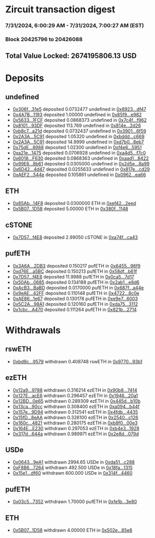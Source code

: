 # Zircuit transaction digest
### 7/31/2024, 6:00:29 AM - 7/31/2024, 7:00:27 AM (EST)
### Block 20425796 to 20426088

## Total Value Locked: 2674195806.13 USD

# Deposits
## undefined
- [0x306f...31e5](https://etherscan.io/address/0x306fbE3f07A8033D3189ecdD78437F4CFBaf31e5) deposited 0.0732477 undefined in [0x8923...df47](https://etherscan.io/tx/0x306fbE3f07A8033D3189ecdD78437F4CFBaf31e5)
- [0x4A7B...1193](https://etherscan.io/address/0x4A7B6032AACabAa953E0cE9C4753321a635a1193) deposited 1.00000 undefined in [0x85f9...e982](https://etherscan.io/tx/0x4A7B6032AACabAa953E0cE9C4753321a635a1193)
- [0x5633...1FCF](https://etherscan.io/address/0x563386AD5ECE7D76261B9bb88039f02C77Ba1FCF) deposited 0.0868373 undefined in [0x7c4f...f962](https://etherscan.io/tx/0x563386AD5ECE7D76261B9bb88039f02C77Ba1FCF)
- [0x8101...93DF](https://etherscan.io/address/0x8101D60D80fa9F0b03E29863015bA46cc85993DF) deposited 113.769 undefined in [0x814e...2d26](https://etherscan.io/tx/0x8101D60D80fa9F0b03E29863015bA46cc85993DF)
- [0xb8c7...a21d](https://etherscan.io/address/0xb8c722dc6622113209439c0cbF66848084e2a21d) deposited 0.0732437 undefined in [0x3901...6f59](https://etherscan.io/tx/0xb8c722dc6622113209439c0cbF66848084e2a21d)
- [0x2A3A...5C91](https://etherscan.io/address/0x2A3A02DDaFC82F687849A19805f4Fe2Ae47B5C91) deposited 1.05320 undefined in [0xbddd...c669](https://etherscan.io/tx/0x2A3A02DDaFC82F687849A19805f4Fe2Ae47B5C91)
- [0x2A3A...5C91](https://etherscan.io/address/0x2A3A02DDaFC82F687849A19805f4Fe2Ae47B5C91) deposited 14.9999 undefined in [0xd7b0...8eb7](https://etherscan.io/tx/0x2A3A02DDaFC82F687849A19805f4Fe2Ae47B5C91)
- [0x75dE...8988](https://etherscan.io/address/0x75dEDbB728234A164D5c1623964622EA12328988) deposited 1.02300 undefined in [0xf4e6...5951](https://etherscan.io/tx/0x75dEDbB728234A164D5c1623964622EA12328988)
- [0xa21e...1475](https://etherscan.io/address/0xa21e964D7cC3F1A46FC4B9c474fa4087CE0b1475) deposited 0.0706928 undefined in [0xa4d5...f7c0](https://etherscan.io/tx/0xa21e964D7cC3F1A46FC4B9c474fa4087CE0b1475)
- [0x6018...F630](https://etherscan.io/address/0x601862a27BBac63B4f40BE9fda5a329d78a2F630) deposited 0.0868363 undefined in [0xaad1...8422](https://etherscan.io/tx/0x601862a27BBac63B4f40BE9fda5a329d78a2F630)
- [0x99E6...8b61](https://etherscan.io/address/0x99E6FCB06037F706aEc328590B787b6Ae2a68b61) deposited 0.0305000 undefined in [0x2d5e...8a99](https://etherscan.io/tx/0x99E6FCB06037F706aEc328590B787b6Ae2a68b61)
- [0x6D42...4d47](https://etherscan.io/address/0x6D42Be1820945F88B2439152Fb8f4ef32CeF4d47) deposited 0.0255633 undefined in [0x817e...cd29](https://etherscan.io/tx/0x6D42Be1820945F88B2439152Fb8f4ef32CeF4d47)
- [0xAEF2...544e](https://etherscan.io/address/0xAEF297e81037cDB1d41e6d541364506E8bA9544e) deposited 0.105861 undefined in [0x0962...ea66](https://etherscan.io/tx/0xAEF297e81037cDB1d41e6d541364506E8bA9544e)
## ETH
- [0x85Ab...14F8](https://etherscan.io/address/0x85AbE7Cf51cD374bDcC4a02FD2BAceEA6A3914F8) deposited 0.0300000 ETH in [0xef42...2eed](https://etherscan.io/tx/0x85AbE7Cf51cD374bDcC4a02FD2BAceEA6A3914F8)
- [0x5B07...1D58](https://etherscan.io/address/0x5B0744c7A7199089950b3eCc68189112C7851D58) deposited 5.00000 ETH in [0x380f...1148](https://etherscan.io/tx/0x5B0744c7A7199089950b3eCc68189112C7851D58)
## cSTONE
- [0x7D57...f4E8](https://etherscan.io/address/0x7D57B8B8A731Cc1fc1E661842790e1864d5Cf4E8) deposited 2.99050 cSTONE in [0xa74f...ca43](https://etherscan.io/tx/0x7D57B8B8A731Cc1fc1E661842790e1864d5Cf4E8)
## pufETH
- [0x3A6A...2DB3](https://etherscan.io/address/0x3A6A70c8EB2082de3F8Ce0D6DcED7592179f2DB3) deposited 0.150217 pufETH in [0x6455...96f9](https://etherscan.io/tx/0x3A6A70c8EB2082de3F8Ce0D6DcED7592179f2DB3)
- [0xd76E...a5BC](https://etherscan.io/address/0xd76E94168f4D3D2B2357eCC158c197F9bC62a5BC) deposited 0.150213 pufETH in [0x58df...b61f](https://etherscan.io/tx/0xd76E94168f4D3D2B2357eCC158c197F9bC62a5BC)
- [0x7D57...f4E8](https://etherscan.io/address/0x7D57B8B8A731Cc1fc1E661842790e1864d5Cf4E8) deposited 11.9988 pufETH in [0x0ca5...7d17](https://etherscan.io/tx/0x7D57B8B8A731Cc1fc1E661842790e1864d5Cf4E8)
- [0x50Ab...0685](https://etherscan.io/address/0x50Ab39962D71F9808CbD96F7c222635191110685) deposited 0.134188 pufETH in [0x2ab1...e8d6](https://etherscan.io/tx/0x50Ab39962D71F9808CbD96F7c222635191110685)
- [0xAcB3...BaBD](https://etherscan.io/address/0xAcB36064C985B00D40c0Bd6C7353fad3286BBaBD) deposited 0.0170000 pufETH in [0x687f...a44e](https://etherscan.io/tx/0xAcB36064C985B00D40c0Bd6C7353fad3286BBaBD)
- [0x9eAE...42FF](https://etherscan.io/address/0x9eAE3905a9A3d2a73C41Ec6C7bdeBa08503142FF) deposited 0.110148 pufETH in [0x4722...8c0e](https://etherscan.io/tx/0x9eAE3905a9A3d2a73C41Ec6C7bdeBa08503142FF)
- [0xAE86...1e67](https://etherscan.io/address/0xAE8616d0465b8c80dedcA74fc298207788ad1e67) deposited 0.130178 pufETH in [0xe9e7...6003](https://etherscan.io/tx/0xAE8616d0465b8c80dedcA74fc298207788ad1e67)
- [0x5C2A...98A1](https://etherscan.io/address/0x5C2A4F9a14C0E7abEBceBD5639CEd65cE66298A1) deposited 0.120160 pufETH in [0xda75...3112](https://etherscan.io/tx/0x5C2A4F9a14C0E7abEBceBD5639CEd65cE66298A1)
- [0x1cbc...A470](https://etherscan.io/address/0x1cbcd62ee8ccE8C266D39070AD415CB66d6dA470) deposited 0.111264 pufETH in [0x821b...2714](https://etherscan.io/tx/0x1cbcd62ee8ccE8C266D39070AD415CB66d6dA470)
# Withdrawals
## rswETH
- [0xbd8c...9579](https://etherscan.io/address/0xbd8c05498fdb24647c04beE76390942dEd949579) withdrawn 0.408748 rswETH in [0x9770...93b1](https://etherscan.io/tx/0xbd8c05498fdb24647c04beE76390942dEd949579)
## ezETH
- [0x12a9...9788](https://etherscan.io/address/0x12a9539afD56a96a1080ab773fe9ea6a1cf39788) withdrawn 0.316214 ezETH in [0x90b8...7414](https://etherscan.io/tx/0x12a9539afD56a96a1080ab773fe9ea6a1cf39788)
- [0x127E...acE6](https://etherscan.io/address/0x127E512Be6d6944A2Bd0840F6AC2368cFe1bacE6) withdrawn 0.296457 ezETH in [0x1946...20a1](https://etherscan.io/tx/0x127E512Be6d6944A2Bd0840F6AC2368cFe1bacE6)
- [0x12BD...0e65](https://etherscan.io/address/0x12BD043922FCb69697B897EF7078af6FEf8b0e65) withdrawn 0.289309 ezETH in [0x445d...b10b](https://etherscan.io/tx/0x12BD043922FCb69697B897EF7078af6FEf8b0e65)
- [0x13ca...90cc](https://etherscan.io/address/0x13ca270b999187f17De2Cb03a11C7Cd001d690cc) withdrawn 0.308400 ezETH in [0xa094...b44f](https://etherscan.io/tx/0x13ca270b999187f17De2Cb03a11C7Cd001d690cc)
- [0x157e...9D94](https://etherscan.io/address/0x157edc0be39d63A2d4921f2b143CB849188E9D94) withdrawn 0.312541 ezETH in [0x4fdb...4435](https://etherscan.io/tx/0x157edc0be39d63A2d4921f2b143CB849188E9D94)
- [0x15fD...8eAA](https://etherscan.io/address/0x15fDa17C8EE43Df693b056bC74C329f68a8C8eAA) withdrawn 0.326100 ezETH in [0x2540...c126](https://etherscan.io/tx/0x15fDa17C8EE43Df693b056bC74C329f68a8C8eAA)
- [0x160c...4821](https://etherscan.io/address/0x160c224663bA0D75F20Cc5873A89a771F4444821) withdrawn 0.280175 ezETH in [0xb8f0...00e3](https://etherscan.io/tx/0x160c224663bA0D75F20Cc5873A89a771F4444821)
- [0x164E...E230](https://etherscan.io/address/0x164E13C3Ad089118E7407C2899dDBE66a8BfE230) withdrawn 0.297053 ezETH in [0xb4e3...1928](https://etherscan.io/tx/0x164E13C3Ad089118E7407C2899dDBE66a8BfE230)
- [0x317d...644a](https://etherscan.io/address/0x317dBcc8c3a39C5D01321A23691785993611644a) withdrawn 0.989971 ezETH in [0x2e8d...079d](https://etherscan.io/tx/0x317dBcc8c3a39C5D01321A23691785993611644a)
## USDe
- [0x0643...9eA1](https://etherscan.io/address/0x0643584b0a1f87Beb8BfeA89adBfEd652F889eA1) withdrawn 2994.65 USDe in [0xda51...c288](https://etherscan.io/tx/0x0643584b0a1f87Beb8BfeA89adBfEd652F889eA1)
- [0xF8B6...7264](https://etherscan.io/address/0xF8B62a56BA0E98C3562bd390db4BBdd57d717264) withdrawn 492.500 USDe in [0x18fa...1315](https://etherscan.io/tx/0xF8B62a56BA0E98C3562bd390db4BBdd57d717264)
- [0x15e1...df60](https://etherscan.io/address/0x15e1110A020FB6133025EfC537294E8E9C98df60) withdrawn 600.000 USDe in [0x314f...4460](https://etherscan.io/tx/0x15e1110A020FB6133025EfC537294E8E9C98df60)
## pufETH
- [0x03c5...7352](https://etherscan.io/address/0x03c5DE264f1c544c42f275729c2da3ab39037352) withdrawn 1.70000 pufETH in [0xfe1b...3e80](https://etherscan.io/tx/0x03c5DE264f1c544c42f275729c2da3ab39037352)
## ETH
- [0x5B07...1D58](https://etherscan.io/address/0x5B0744c7A7199089950b3eCc68189112C7851D58) withdrawn 4.00000 ETH in [0x502e...85e8](https://etherscan.io/tx/0x5B0744c7A7199089950b3eCc68189112C7851D58)
